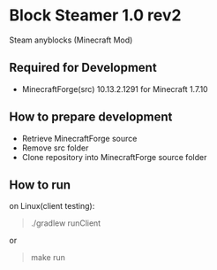 # Block Steamer 1.0 rev2

Steam anyblocks (Minecraft Mod)

Required for Development
---

+ MinecraftForge(src) 10.13.2.1291 for Minecraft 1.7.10

How to prepare development
---

+ Retrieve MinecraftForge source
+ Remove src folder
+ Clone repository into MinecraftForge source folder

How to run
---

on Linux(client testing):
> ./gradlew runClient

or

> make run

